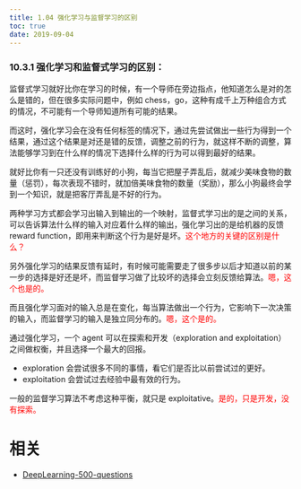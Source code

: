 ```yaml
---
title: 1.04 强化学习与监督学习的区别
toc: true
date: 2019-09-04
---
```



### 10.3.1 强化学习和监督式学习的区别：

监督式学习就好比你在学习的时候，有一个导师在旁边指点，他知道怎么是对的怎么是错的，但在很多实际问题中，例如 chess，go，这种有成千上万种组合方式的情况，不可能有一个导师知道所有可能的结果。

而这时，强化学习会在没有任何标签的情况下，通过先尝试做出一些行为得到一个结果，通过这个结果是对还是错的反馈，调整之前的行为，就这样不断的调整，算法能够学习到在什么样的情况下选择什么样的行为可以得到最好的结果。

就好比你有一只还没有训练好的小狗，每当它把屋子弄乱后，就减少美味食物的数量（惩罚），每次表现不错时，就加倍美味食物的数量（奖励），那么小狗最终会学到一个知识，就是把客厅弄乱是不好的行为。

两种学习方式都会学习出输入到输出的一个映射，监督式学习出的是之间的关系，可以告诉算法什么样的输入对应着什么样的输出，强化学习出的是给机器的反馈 reward function，即用来判断这个行为是好是坏。<span style="color:red;">这个地方的关键的区别是什么？</span>

另外强化学习的结果反馈有延时，有时候可能需要走了很多步以后才知道以前的某一步的选择是好还是坏，而监督学习做了比较坏的选择会立刻反馈给算法。<span style="color:red;">嗯，这个也是的。</span>

而且强化学习面对的输入总是在变化，每当算法做出一个行为，它影响下一次决策的输入，而监督学习的输入是独立同分布的。<span style="color:red;">嗯，这个是的。</span>

通过强化学习，一个 agent 可以在探索和开发（exploration and exploitation）之间做权衡，并且选择一个最大的回报。

- exploration 会尝试很多不同的事情，看它们是否比以前尝试过的更好。
- exploitation 会尝试过去经验中最有效的行为。

一般的监督学习算法不考虑这种平衡，就只是 exploitative。<span style="color:red;">是的，只是开发，没有探索。</span>



# 相关

- [DeepLearning-500-questions](https://github.com/scutan90/DeepLearning-500-questions)
